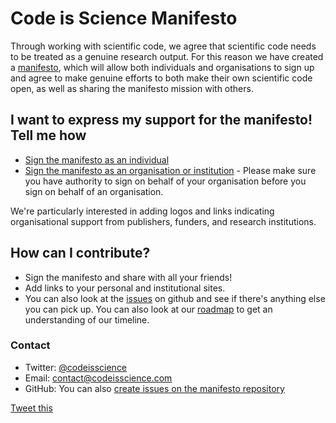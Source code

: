 # Code is Science Manifesto

Through working with scientific code, we agree that scientific code needs to be treated as a genuine research output. For this reason we have created a [manifesto](manifesto.md), which will allow both individuals and organisations to sign up and agree to make genuine efforts to both make their own scientific code open, as well as sharing the manifesto mission with others. 

## I want to express my support for the manifesto! Tell me how

- [Sign the manifesto as an individual](https://docs.google.com/forms/d/e/1FAIpQLSeaDLDaREkUyOwpvbQf41hxT12ixoBToTdBhlgTj_YoW0tSgw/viewform?usp=sf_link)
- [Sign the manifesto as an organisation or institution](https://docs.google.com/forms/d/e/1FAIpQLSdUPKlP__5saaYMyEJwkHF3gRNAHiKihOlp6zd6QK4vUqs3gg/viewform?usp=sf_link) - Please make sure you have authority to sign on behalf of your organisation before you sign on behalf of an organisation.

 We're particularly interested in adding logos and links indicating organisational support from publishers, funders, and research institutions.

## How can I contribute? 

- Sign the manifesto and share with all your friends! 
- Add links to your personal and institutional sites. 
- You can also look at the [issues](https://github.com/codeisscience/manifesto/issues/) on github and see if there's anything else you can pick up. You can also look at our [roadmap](roadmap.md) to get an understanding of our timeline. 

### Contact

- Twitter: [@codeisscience](https://twitter.com/codeisscience/)
- Email: contact@codeisscience.com
- GitHub: You can also [create issues on the manifesto repository](https://github.com/codeisscience/manifesto/issues/new?title=[Manifesto%20Comment])


[Tweet this](https://twitter.com/intent/tweet?ref_src=twsrc%5Etfw&related=%40codeisscience&text=I%20adhere%20to%20the%20%22Code%20is%20Science%22%20manifesto%20via%20%40codeisscience%20https%3A%2F%2Fcodeisscience.github.io%2Fmanifesto%2Fmanifesto%2C%20so%20can%20you%20too!&tw_p=tweetbutton&url=file%3A%2F%2F%2Fh%2Fk%2Findex.html)
